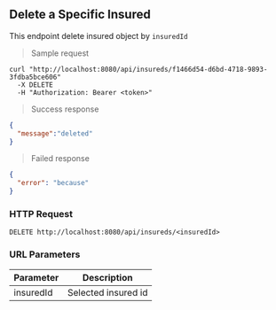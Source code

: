 ## Delete a Specific Insured

This endpoint delete insured object by <code>insuredId</code>

> Sample request 

```shell
curl "http://localhost:8080/api/insureds/f1466d54-d6bd-4718-9893-3fdba5bce606"
  -X DELETE
  -H "Authorization: Bearer <token>"
```

> Success response

```json
{
  "message":"deleted"
}
```

> Failed response

```json
{
  "error": "because"
}
```

### HTTP Request

`DELETE http://localhost:8080/api/insureds/<insuredId>`

### URL Parameters

Parameter | Description
--------- | -----------
insuredId | Selected insured id